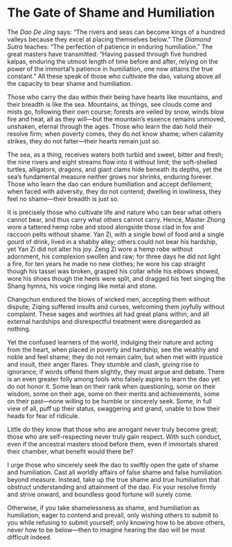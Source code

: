 # The Gate of Shame and Humiliation

The *Dao De Jing* says: “The rivers and seas can become kings of a hundred valleys because they excel at placing themselves below.” The *Diamond Sutra* teaches: “The perfection of patience in enduring humiliation.” The great masters have transmitted: “Having passed through five hundred kalpas, enduring the utmost length of time before and after, relying on the power of the immortal’s patience in humiliation, one now attains the true constant.” All these speak of those who cultivate the dao, valuing above all the capacity to bear shame and humiliation.

Those who carry the dao within their being have hearts like mountains, and their breadth is like the sea. Mountains, as things, see clouds come and mists go, following their own course; forests are veiled by snow, winds blow fire and heat, all as they will—but the mountain’s essence remains unmoved, unshaken, eternal through the ages. Those who learn the dao hold their resolve firm; when poverty comes, they do not know shame; when calamity strikes, they do not falter—their hearts remain just so.

The sea, as a thing, receives waters both turbid and sweet, bitter and fresh; the nine rivers and eight streams flow into it without limit; the soft-shelled turtles, alligators, dragons, and giant clams hide beneath its depths, yet the sea’s fundamental measure neither grows nor shrinks, enduring forever. Those who learn the dao can endure humiliation and accept defilement; when faced with adversity, they do not contend; dwelling in lowliness, they feel no shame—their breadth is just so.

It is precisely those who cultivate life and nature who can bear what others cannot bear, and thus carry what others cannot carry. Hence, Master Zhong wore a tattered hemp robe and stood alongside those clad in fox and raccoon pelts without shame. Yan Zi, with a single bowl of food and a single gourd of drink, lived in a shabby alley; others could not bear his hardship, yet Yan Zi did not alter his joy. Zeng Zi wore a hemp robe without adornment, his complexion swollen and raw; for three days he did not light a fire, for ten years he made no new clothes; he wore his cap straight though his tassel was broken, grasped his collar while his elbows showed, wore his shoes though the heels were split, and dragged his feet singing the Shang hymns, his voice ringing like metal and stone.

Changchun endured the blows of wicked men, accepting them without dispute; Ziqing suffered insults and curses, welcoming them joyfully without complaint. These sages and worthies all had great plans within, and all external hardships and disrespectful treatment were disregarded as nothing.

Yet the confused learners of the world, indulging their nature and acting from the heart, when placed in poverty and hardship, see the wealthy and noble and feel shame; they do not remain calm, but when met with injustice and insult, their anger flares. They stumble and clash, giving rise to ignorance; if words offend them slightly, they must argue and debate. There is an even greater folly among fools who falsely aspire to learn the dao yet do not honor it. Some lean on their rank when questioning, some on their wisdom, some on their age, some on their merits and achievements, some on their past—none willing to be humble or sincerely seek. Some, in full view of all, puff up their status, swaggering and grand, unable to bow their heads for fear of ridicule.

Little do they know that those who are arrogant never truly become great; those who are self-respecting never truly gain respect. With such conduct, even if the ancestral masters stood before them, even if immortals shared their chamber, what benefit would there be?

I urge those who sincerely seek the dao to swiftly open the gate of shame and humiliation. Cast all worldly affairs of false shame and false humiliation beyond measure. Instead, take up the true shame and true humiliation that obstruct understanding and attainment of the dao. Fix your resolve firmly and strive onward, and boundless good fortune will surely come.

Otherwise, if you take shamelessness as shame, and humiliation as humiliation, eager to contend and prevail, only wishing others to submit to you while refusing to submit yourself; only knowing how to be above others, never how to be below—then to imagine hearing the dao will be most difficult indeed.